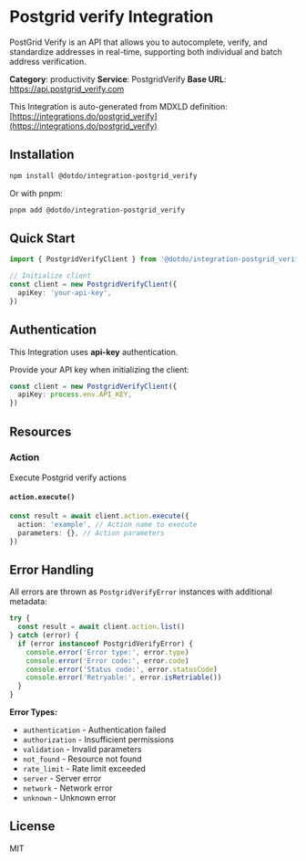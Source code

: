 # Postgrid verify Integration

PostGrid Verify is an API that allows you to autocomplete, verify, and standardize addresses in real-time, supporting both individual and batch address verification.

**Category**: productivity
**Service**: PostgridVerify
**Base URL**: https://api.postgrid_verify.com

This Integration is auto-generated from MDXLD definition: [https://integrations.do/postgrid_verify](https://integrations.do/postgrid_verify)

## Installation

```bash
npm install @dotdo/integration-postgrid_verify
```

Or with pnpm:

```bash
pnpm add @dotdo/integration-postgrid_verify
```

## Quick Start

```typescript
import { PostgridVerifyClient } from '@dotdo/integration-postgrid_verify'

// Initialize client
const client = new PostgridVerifyClient({
  apiKey: 'your-api-key',
})
```

## Authentication

This Integration uses **api-key** authentication.

Provide your API key when initializing the client:

```typescript
const client = new PostgridVerifyClient({
  apiKey: process.env.API_KEY,
})
```

## Resources

### Action

Execute Postgrid verify actions

#### `action.execute()`

```typescript
const result = await client.action.execute({
  action: 'example', // Action name to execute
  parameters: {}, // Action parameters
})
```

## Error Handling

All errors are thrown as `PostgridVerifyError` instances with additional metadata:

```typescript
try {
  const result = await client.action.list()
} catch (error) {
  if (error instanceof PostgridVerifyError) {
    console.error('Error type:', error.type)
    console.error('Error code:', error.code)
    console.error('Status code:', error.statusCode)
    console.error('Retryable:', error.isRetriable())
  }
}
```

**Error Types:**

- `authentication` - Authentication failed
- `authorization` - Insufficient permissions
- `validation` - Invalid parameters
- `not_found` - Resource not found
- `rate_limit` - Rate limit exceeded
- `server` - Server error
- `network` - Network error
- `unknown` - Unknown error

## License

MIT

